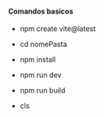 #### Comandos basicos

* npm create vite@latest
* cd nomePasta

* npm install
* npm run dev
* npm run build
* cls